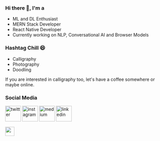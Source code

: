 ### Hi there 👋, I'm a

- ML and DL Enthusiast
- MERN Stack Developer 
- React Native Developer
- Currently working on NLP, Conversational AI and Browser Models


### Hashtag Chill 😄
- Calligraphy
- Photography
- Doodling

If you are interested in calligraphy too, let's have a coffee somewhere or maybe online.


### Social Media

<p align="left">
<a href="https://twitter.com/SidMallick7"><img src="https://img.icons8.com/color/96/000000/twitter-squared.png" width="50px" alt="twitter"/></a>	
<a href="https://www.instagram.com/sidmallick7/"><img src="https://img.icons8.com/color/96/000000/instagram-new.png" width="50px" alt="instagram"/></a>	
<!-- <a href="https://open.spotify.com/user/4tvdophd9tr3l0d0e7y3yoq9x"><img src="https://img.icons8.com/color/96/000000/spotify--v1.png" width="50px" alt="spotify"/></a>	 -->
<!-- <a href="https://steamcommunity.com/id/ashmal47/"><img src="https://img.icons8.com/fluent/96/000000/steam.png" width="50px" alt="steam"/></a>	 -->
<a href="https://medium.com/@sidharthabiki"><img src="https://img.icons8.com/color/96/000000/medium.png" width="50px" alt="medium"/></a>	
<a href="https://www.linkedin.com/in/mallicksidhartha7/"><img src="https://img.icons8.com/color/96/000000/linkedin.png" width="50px" alt="linkedin"/></a>
</p>
<img src="https://visitor-badge.glitch.me/badge?page_id=ahtrahdis7.ahtrahdis7" height=29>
